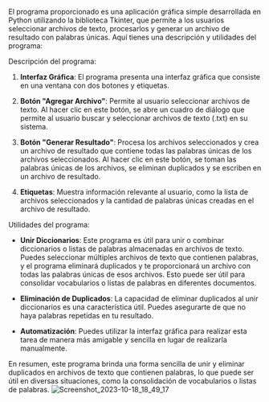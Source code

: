 El programa proporcionado es una aplicación gráfica simple desarrollada en Python utilizando la biblioteca Tkinter, que permite a los usuarios seleccionar archivos de texto, procesarlos y generar un archivo de resultado con palabras únicas. Aquí tienes una descripción y utilidades del programa:

Descripción del programa:
1. **Interfaz Gráfica**: El programa presenta una interfaz gráfica que consiste en una ventana con dos botones y etiquetas.

2. **Botón "Agregar Archivo"**: Permite al usuario seleccionar archivos de texto. Al hacer clic en este botón, se abre un cuadro de diálogo que permite al usuario buscar y seleccionar archivos de texto (.txt) en su sistema.

3. **Botón "Generar Resultado"**: Procesa los archivos seleccionados y crea un archivo de resultado que contiene todas las palabras únicas de los archivos seleccionados. Al hacer clic en este botón, se toman las palabras únicas de los archivos, se eliminan duplicados y se escriben en un archivo de resultado.

4. **Etiquetas**: Muestra información relevante al usuario, como la lista de archivos seleccionados y la cantidad de palabras únicas creadas en el archivo de resultado.

Utilidades del programa:
- **Unir Diccionarios**: Este programa es útil para unir o combinar diccionarios o listas de palabras almacenadas en archivos de texto. Puedes seleccionar múltiples archivos de texto que contienen palabras, y el programa eliminará duplicados y te proporcionará un archivo con todas las palabras únicas de esos archivos. Esto puede ser útil para consolidar vocabularios o listas de palabras en diferentes documentos.

- **Eliminación de Duplicados**: La capacidad de eliminar duplicados al unir diccionarios es una característica útil. Puedes asegurarte de que no haya palabras repetidas en tu resultado.

- **Automatización**: Puedes utilizar la interfaz gráfica para realizar esta tarea de manera más amigable y sencilla en lugar de realizarla manualmente.

En resumen, este programa brinda una forma sencilla de unir y eliminar duplicados en archivos de texto que contienen palabras, lo que puede ser útil en diversas situaciones, como la consolidación de vocabularios o listas de palabras.
![Screenshot_2023-10-18_18_49_17](https://github.com/f3nixuy/diccionario/assets/50671074/acffd570-aab1-4fd2-aa0d-a40b8183ee0a)
